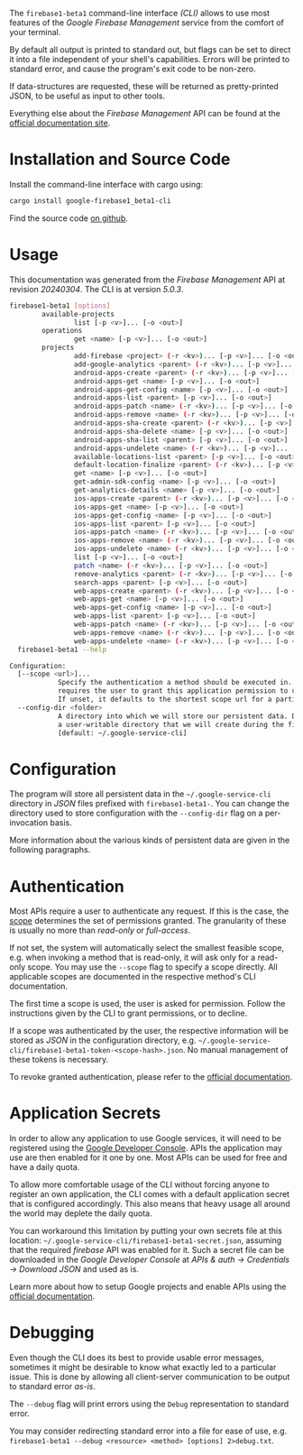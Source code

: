 <!---
DO NOT EDIT !
This file was generated automatically from 'src/generator/templates/cli/README.md.mako'
DO NOT EDIT !
-->
The `firebase1-beta1` command-line interface *(CLI)* allows to use most features of the *Google Firebase Management* service from the comfort of your terminal.

By default all output is printed to standard out, but flags can be set to direct it into a file independent of your shell's
capabilities. Errors will be printed to standard error, and cause the program's exit code to be non-zero.

If data-structures are requested, these will be returned as pretty-printed JSON, to be useful as input to other tools.

Everything else about the *Firebase Management* API can be found at the
[official documentation site](https://firebase.google.com).

# Installation and Source Code

Install the command-line interface with cargo using:

```bash
cargo install google-firebase1_beta1-cli
```

Find the source code [on github](https://github.com/Byron/google-apis-rs/tree/main/gen/firebase1_beta1-cli).

# Usage

This documentation was generated from the *Firebase Management* API at revision *20240304*. The CLI is at version *5.0.3*.

```bash
firebase1-beta1 [options]
        available-projects
                list [-p <v>]... [-o <out>]
        operations
                get <name> [-p <v>]... [-o <out>]
        projects
                add-firebase <project> (-r <kv>)... [-p <v>]... [-o <out>]
                add-google-analytics <parent> (-r <kv>)... [-p <v>]... [-o <out>]
                android-apps-create <parent> (-r <kv>)... [-p <v>]... [-o <out>]
                android-apps-get <name> [-p <v>]... [-o <out>]
                android-apps-get-config <name> [-p <v>]... [-o <out>]
                android-apps-list <parent> [-p <v>]... [-o <out>]
                android-apps-patch <name> (-r <kv>)... [-p <v>]... [-o <out>]
                android-apps-remove <name> (-r <kv>)... [-p <v>]... [-o <out>]
                android-apps-sha-create <parent> (-r <kv>)... [-p <v>]... [-o <out>]
                android-apps-sha-delete <name> [-p <v>]... [-o <out>]
                android-apps-sha-list <parent> [-p <v>]... [-o <out>]
                android-apps-undelete <name> (-r <kv>)... [-p <v>]... [-o <out>]
                available-locations-list <parent> [-p <v>]... [-o <out>]
                default-location-finalize <parent> (-r <kv>)... [-p <v>]... [-o <out>]
                get <name> [-p <v>]... [-o <out>]
                get-admin-sdk-config <name> [-p <v>]... [-o <out>]
                get-analytics-details <name> [-p <v>]... [-o <out>]
                ios-apps-create <parent> (-r <kv>)... [-p <v>]... [-o <out>]
                ios-apps-get <name> [-p <v>]... [-o <out>]
                ios-apps-get-config <name> [-p <v>]... [-o <out>]
                ios-apps-list <parent> [-p <v>]... [-o <out>]
                ios-apps-patch <name> (-r <kv>)... [-p <v>]... [-o <out>]
                ios-apps-remove <name> (-r <kv>)... [-p <v>]... [-o <out>]
                ios-apps-undelete <name> (-r <kv>)... [-p <v>]... [-o <out>]
                list [-p <v>]... [-o <out>]
                patch <name> (-r <kv>)... [-p <v>]... [-o <out>]
                remove-analytics <parent> (-r <kv>)... [-p <v>]... [-o <out>]
                search-apps <parent> [-p <v>]... [-o <out>]
                web-apps-create <parent> (-r <kv>)... [-p <v>]... [-o <out>]
                web-apps-get <name> [-p <v>]... [-o <out>]
                web-apps-get-config <name> [-p <v>]... [-o <out>]
                web-apps-list <parent> [-p <v>]... [-o <out>]
                web-apps-patch <name> (-r <kv>)... [-p <v>]... [-o <out>]
                web-apps-remove <name> (-r <kv>)... [-p <v>]... [-o <out>]
                web-apps-undelete <name> (-r <kv>)... [-p <v>]... [-o <out>]
  firebase1-beta1 --help

Configuration:
  [--scope <url>]...
            Specify the authentication a method should be executed in. Each scope
            requires the user to grant this application permission to use it.
            If unset, it defaults to the shortest scope url for a particular method.
  --config-dir <folder>
            A directory into which we will store our persistent data. Defaults to
            a user-writable directory that we will create during the first invocation.
            [default: ~/.google-service-cli]

```

# Configuration

The program will store all persistent data in the `~/.google-service-cli` directory in *JSON* files prefixed with `firebase1-beta1-`.  You can change the directory used to store configuration with the `--config-dir` flag on a per-invocation basis.

More information about the various kinds of persistent data are given in the following paragraphs.

# Authentication

Most APIs require a user to authenticate any request. If this is the case, the [scope][scopes] determines the 
set of permissions granted. The granularity of these is usually no more than *read-only* or *full-access*.

If not set, the system will automatically select the smallest feasible scope, e.g. when invoking a
method that is read-only, it will ask only for a read-only scope. 
You may use the `--scope` flag to specify a scope directly. 
All applicable scopes are documented in the respective method's CLI documentation.

The first time a scope is used, the user is asked for permission. Follow the instructions given 
by the CLI to grant permissions, or to decline.

If a scope was authenticated by the user, the respective information will be stored as *JSON* in the configuration
directory, e.g. `~/.google-service-cli/firebase1-beta1-token-<scope-hash>.json`. No manual management of these tokens
is necessary.

To revoke granted authentication, please refer to the [official documentation][revoke-access].

# Application Secrets

In order to allow any application to use Google services, it will need to be registered using the 
[Google Developer Console][google-dev-console]. APIs the application may use are then enabled for it
one by one. Most APIs can be used for free and have a daily quota.

To allow more comfortable usage of the CLI without forcing anyone to register an own application, the CLI
comes with a default application secret that is configured accordingly. This also means that heavy usage
all around the world may deplete the daily quota.

You can workaround this limitation by putting your own secrets file at this location: 
`~/.google-service-cli/firebase1-beta1-secret.json`, assuming that the required *firebase* API 
was enabled for it. Such a secret file can be downloaded in the *Google Developer Console* at 
*APIs & auth -> Credentials -> Download JSON* and used as is.

Learn more about how to setup Google projects and enable APIs using the [official documentation][google-project-new].


# Debugging

Even though the CLI does its best to provide usable error messages, sometimes it might be desirable to know
what exactly led to a particular issue. This is done by allowing all client-server communication to be 
output to standard error *as-is*.

The `--debug` flag will print errors using the `Debug` representation to standard error.

You may consider redirecting standard error into a file for ease of use, e.g. `firebase1-beta1 --debug <resource> <method> [options] 2>debug.txt`.


[scopes]: https://developers.google.com/+/api/oauth#scopes
[revoke-access]: http://webapps.stackexchange.com/a/30849
[google-dev-console]: https://console.developers.google.com/
[google-project-new]: https://developers.google.com/console/help/new/
